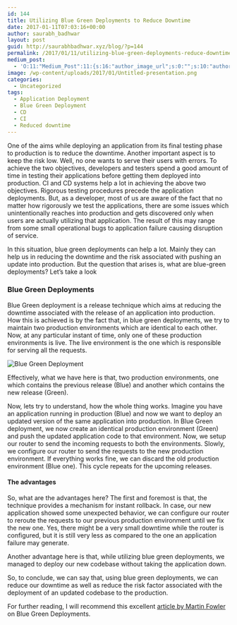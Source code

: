```yaml
---
id: 144
title: Utilizing Blue Green Deployments to Reduce Downtime
date: 2017-01-11T07:03:16+00:00
author: saurabh_badhwar
layout: post
guid: http://saurabhbadhwar.xyz/blog/?p=144
permalink: /2017/01/11/utilizing-blue-green-deployments-reduce-downtime/
medium_post:
  - 'O:11:"Medium_Post":11:{s:16:"author_image_url";s:0:"";s:10:"author_url";s:24:"https://medium.com/@h4xr";s:11:"byline_name";N;s:12:"byline_email";N;s:10:"cross_link";s:3:"yes";s:2:"id";s:12:"54429a5a9112";s:21:"follower_notification";s:3:"yes";s:7:"license";s:19:"all-rights-reserved";s:14:"publication_id";s:2:"-1";s:6:"status";s:6:"public";s:3:"url";s:89:"https://medium.com/@h4xr/utilizing-blue-green-deployments-to-reduce-downtime-54429a5a9112";}'
image: /wp-content/uploads/2017/01/Untitled-presentation.png
categories:
  - Uncategorized
tags:
  - Application Deployment
  - Blue Green Deployment
  - CD
  - CI
  - Reduced downtime
---
```

One of the aims while deploying an application from its final testing phase to production is to reduce the downtime. Another important aspect is to keep the risk low. Well, no one wants to serve their users with errors. To achieve the two objectives, developers and testers spend a good amount of time in testing their applications before getting them deployed into production. CI and CD systems help a lot in achieving the above two objectives. Rigorous testing procedures precede the application deployments. But, as a developer, most of us are aware of the fact that no matter how rigorously we test the applications, there are some issues which unintentionally reaches into production and gets discovered only when users are actually utilizing that application. The result of this may range from some small operational bugs to application failure causing disruption of service.

In this situation, blue green deployments can help a lot. Mainly they can help us in reducing the downtime and the risk associated with pushing an update into production. But the question that arises is, what are blue-green deployments? Let&#8217;s take a look

### Blue Green Deployments

Blue Green deployment is a release technique which aims at reducing the downtime associated with the release of an application into production. How this is achieved is by the fact that, in blue green deployments, we try to maintain two production environments which are identical to each other. Now, at any particular instant of time, only one of these production environments is live. The live environment is the one which is responsible for serving all the requests.

<img class="size-full wp-image-145" src="https://i2.wp.com/saurabhbadhwar.xyz/blog/wp-content/uploads/2017/01/Untitled-presentation.png?fit=640%2C360" alt="Blue Green Deployment" srcset="https://i2.wp.com/saurabhbadhwar.xyz/blog/wp-content/uploads/2017/01/Untitled-presentation.png?w=960 960w, https://i2.wp.com/saurabhbadhwar.xyz/blog/wp-content/uploads/2017/01/Untitled-presentation.png?resize=300%2C169 300w, https://i2.wp.com/saurabhbadhwar.xyz/blog/wp-content/uploads/2017/01/Untitled-presentation.png?resize=768%2C432 768w" sizes="(max-width: 640px) 100vw, 640px" data-recalc-dims="1" /> 

Effectively, what we have here is that, two production environments, one which contains the previous release (Blue) and another which contains the new release (Green).

Now, lets try to understand, how the whole thing works. Imagine you have an application running in production (Blue) and now we want to deploy an updated version of the same application into production. In Blue Green deployment, we now create an identical production environment (Green) and push the updated application code to that environment. Now, we setup our router to send the incoming requests to both the environments. Slowly, we configure our router to send the requests to the new production environment. If everything works fine, we can discard the old production environment (Blue one). This cycle repeats for the upcoming releases.

#### The advantages

So, what are the advantages here? The first and foremost is that, the technique provides a mechanism for instant rollback. In case, our new application showed some unexpected behavior, we can configure our router to reroute the requests to our previous production environment until we fix the new one. Yes, there might be a very small downtime while the router is configured, but it is still very less as compared to the one an application failure may generate.

Another advantage here is that, while utilizing blue green deployments, we managed to deploy our new codebase without taking the application down.

So, to conclude, we can say that, using blue green deployments, we can reduce our downtime as well as reduce the risk factor associated with the deployment of an updated codebase to the production.

For further reading, I will recommend this excellent <a href="https://martinfowler.com/bliki/BlueGreenDeployment.html" target="_blank">article by Martin Fowler</a> on Blue Green Deployments.
